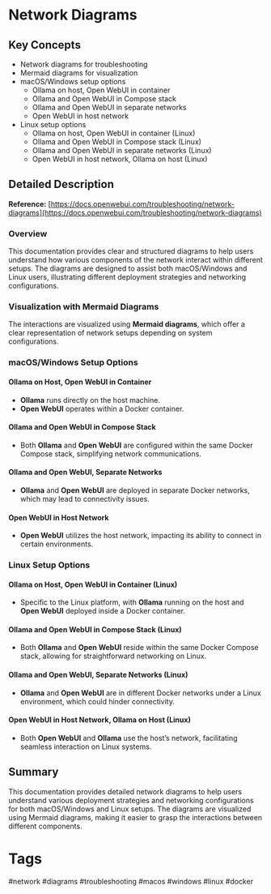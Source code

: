 # Network Diagrams

## Key Concepts
- Network diagrams for troubleshooting
- Mermaid diagrams for visualization
- macOS/Windows setup options
  - Ollama on host, Open WebUI in container
  - Ollama and Open WebUI in Compose stack
  - Ollama and Open WebUI in separate networks
  - Open WebUI in host network
- Linux setup options
  - Ollama on host, Open WebUI in container (Linux)
  - Ollama and Open WebUI in Compose stack (Linux)
  - Ollama and Open WebUI in separate networks (Linux)
  - Open WebUI in host network, Ollama on host (Linux)

## Detailed Description

**Reference:** [https://docs.openwebui.com/troubleshooting/network-diagrams](https://docs.openwebui.com/troubleshooting/network-diagrams)

### Overview
This documentation provides clear and structured diagrams to help users understand how various components of the network interact within different setups. The diagrams are designed to assist both macOS/Windows and Linux users, illustrating different deployment strategies and networking configurations.

### Visualization with Mermaid Diagrams

The interactions are visualized using **Mermaid diagrams**, which offer a clear representation of network setups depending on system configurations.

### macOS/Windows Setup Options

#### Ollama on Host, Open WebUI in Container
- **Ollama** runs directly on the host machine.
- **Open WebUI** operates within a Docker container.

#### Ollama and Open WebUI in Compose Stack
- Both **Ollama** and **Open WebUI** are configured within the same Docker Compose stack, simplifying network communications.

#### Ollama and Open WebUI, Separate Networks
- **Ollama** and **Open WebUI** are deployed in separate Docker networks, which may lead to connectivity issues.

#### Open WebUI in Host Network
- **Open WebUI** utilizes the host network, impacting its ability to connect in certain environments.

### Linux Setup Options

#### Ollama on Host, Open WebUI in Container (Linux)
- Specific to the Linux platform, with **Ollama** running on the host and **Open WebUI** deployed inside a Docker container.

#### Ollama and Open WebUI in Compose Stack (Linux)
- Both **Ollama** and **Open WebUI** reside within the same Docker Compose stack, allowing for straightforward networking on Linux.

#### Ollama and Open WebUI, Separate Networks (Linux)
- **Ollama** and **Open WebUI** are in different Docker networks under a Linux environment, which could hinder connectivity.

#### Open WebUI in Host Network, Ollama on Host (Linux)
- Both **Open WebUI** and **Ollama** use the host’s network, facilitating seamless interaction on Linux systems.

## Summary
This documentation provides detailed network diagrams to help users understand various deployment strategies and networking configurations for both macOS/Windows and Linux setups. The diagrams are visualized using Mermaid diagrams, making it easier to grasp the interactions between different components.

# Tags
#network #diagrams #troubleshooting #macos #windows #linux #docker